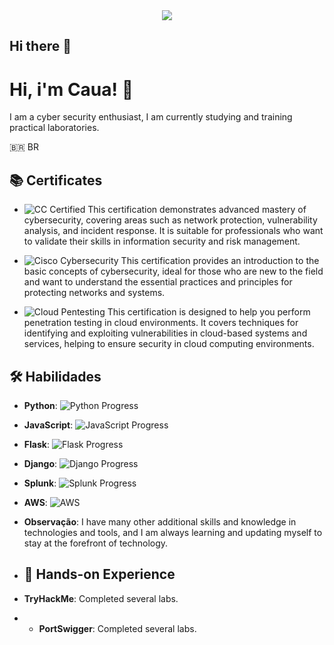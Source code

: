 
<div align="center">
  <img src='https://github.com/user-attachments/assets/178a3400-5de8-44a7-96b6-928a254632b1'>
</div>



## Hi there 👋
# Hi, i'm Caua! 👋
I am a cyber security enthusiast, I am currently studying and training practical laboratories.

🇧🇷 BR
## 📚 Certificates
- ![CC Certified](https://img.shields.io/badge/Certified-CC-blue)
 This certification demonstrates advanced mastery of cybersecurity, covering areas such as network protection, vulnerability analysis, and incident response. It is suitable for professionals who want to validate their skills in information security and risk management.

- ![Cisco Cybersecurity](https://img.shields.io/badge/Cisco-Cybersecurity-green)
 This certification provides an introduction to the basic concepts of cybersecurity, ideal for those who are new to the field and want to understand the essential practices and principles for protecting networks and systems.
  
- ![Cloud Pentesting](https://img.shields.io/badge/Cloud_Pentesting-Infosec-yellowgreen)
This certification is designed to help you perform penetration testing in cloud environments. It covers techniques for identifying and exploiting vulnerabilities in cloud-based systems and services, helping to ensure security in cloud computing environments.

## 🛠️ Habilidades
- **Python**: ![Python Progress](https://img.shields.io/badge/Skill_Level-90%25-blue)
- **JavaScript**: ![JavaScript Progress](https://img.shields.io/badge/Skill_Level-80%25-yellow)
- **Flask**: ![Flask Progress](https://img.shields.io/badge/Skill_Level-85%25-orange)
- **Django**: ![Django Progress](https://img.shields.io/badge/Skill_Level-60%25-green)
- **Splunk**: ![Splunk Progress](https://img.shields.io/badge/Skill_Level-70%25-lightgrey)
- **AWS**: ![AWS](https://img.shields.io/badge/AWS-32.0-orange)

- **Observação**: I have many other additional skills and knowledge in technologies and tools, and I am always learning and updating myself to stay at the forefront of technology.
- ## 🧠 Hands-on Experience
- **TryHackMe**: Completed several labs.
- - **PortSwigger**: Completed several labs.

<!--
**Cauavini5/Cauavini5** is a ✨ _special_ ✨ repository because its `README.md` (this file) appears on your GitHub profile.

Here are some ideas to get you started:

- 🔭 I’m currently working on ...
- 🌱 I’m currently learning ...
- 👯 I’m looking to collaborate on ...
- 🤔 I’m looking for help with ...
- 💬 Ask me about ...
- 📫 How to reach me: ...
- 😄 Pronouns: ...
- ⚡ Fun fact: ...
-->
